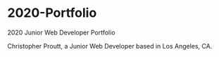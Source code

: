 # 2020-Portfolio
2020 Junior Web Developer Portfolio

Christopher Proutt, a Junior Web Developer based in Los Angeles, CA.
